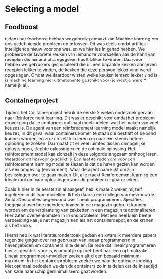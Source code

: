 # Selecting a model

## Foodboost

tijdens het foodboost hebben we gebruik gemaakt van Machine learning om ons gedefinieerde probleem op te lossen. 
Dit was deels omdat artificial intelligience nieuw voor ons was, en we hier les in gehad hebben. 
We probeerde de favoriete keuken van iemand te voorspellen aan de hand van recepten die iemand al aangegeven heeft lekker te vinden. 
Daarvoor hebben we gebruikers gesmisuleerd die uit een bapaalde keuken aangeven recepten lekker te vinden, de keuken die deze persoon lekker vind wordt opgeslagen.
Omdat we daardoor wisten welke keuken iemand lekker vind is is machine learning hier uitmateramte geschikt voor (je weet je ware Y namelijk al).


## Containerproject

Tijdens het Containerproject heb ik de eerste 2 weken onderzoek gedaan naar Reinforcement learning.
Dit was er geschikt voor omdat het probleem erover ging dat je containers optimaal moet indelen, wat het maken van veel keuzes is. 
De agent van een reinforecement learning model maakt namelijk keuzes, in dit geval waar containers komen te staan die bestraft of beloond kunnen worden,
en zo zich zelf kan leren om naar een steeds betere oplossing te zoeken. 
Daarnaast zit er veel ruimtes tussen onmogelijke oplosssingen, slechte oplossingen en de optimale oplossing. 
Het reïnforcement model kan zichzelf in deze volgorde langzaam omhoog leren. Waardoor dit hiervoor geschikt is.
Een laatste reden om voor een reinforcement learning model te kiezen is dat de haven gezien kan worden als een omgeving (enviorment). 
Waar de agent naar kijkt om zijn beslissingen over te gaan maken. Dit alle maakt Reïnforcement learning een ideale tool om naar oplossingen voor dit probleem te gaan zoeken.


Zoals ik hier in de eerste zin al aangeef, heb ik maar 2 weken mijzelf ingelezen in dit type modellen.
Ik heb daarna een college van mevrouw de Smidt-Destombes begewoond over lineair programmeren. 
Specifiek toegepast over hoe meerdere kranen in een magazijn gebruikt kunnen worden om de verplaatsing van pakketten in een magazijn te optimaliseren. 
Hier zaten overeenkomsten in in ons probleem. 
Met een heel klein beetje verbeelding kan je het magazijn zien als het containerdepot, en de kranen als heftrucks.

Hierna heb ik wat literatuuronderzoek gedaan en kwam ik meerdere papers tegen die gingen over het gebruiken van lineair programmeren in havengebiden om containers in te delen. 
De rede dat lineair programmeren hier zo geschikt voor is, is omdat je opzoek bent naar een optimalizatie. 
Lineair programmeer-modellen zoeken altijd een bepaald minimum-maximum. 
In het containerprobleem zoeken we naar de optimale indeling. 
Met optimaal bedoelen we dan de containers zo in te delen dat de inlaadtijd van kade naar schip geminimaliseerd gaat worden. 
